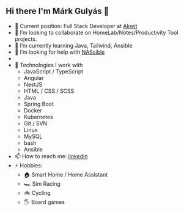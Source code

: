 ## Hi there I'm Márk Gulyás 👋
<!--
- 🔭 I’m currently working on ...
-->
- 🥳 Current position: Full Stack Developer at [Akwit](https://akwit.org/)
- 👯 I’m looking to collaborate on HomeLab/Notes/Productivity Tool projects.
- 🌱 I’m currently learning Java, Tailwind, Ansible
- 🤔 I’m looking for help with [NASsible](https://github.com/mgulyas42/NASsible)
- 
- 💬 Technologies I work with
  - JavaScript / TypeScript
  - Angular
  - NestJS
  - HTML / CSS / SCSS
  - Java
  - Spring Boot
  - Docker
  - Kubernetes
  - Git / SVN
  - Linux
  - MySQL
  - bash
  - Ansible
- 📫 How to reach me: [linkedin](https://www.linkedin.com/in/mgulyas/)
- ⚡ Hobbies:
  - 🏠 Smart Home / Home Assistant
  - 🏎️ Sim Racing
  - 🚲 Cycling
  - 🖐 Board games



